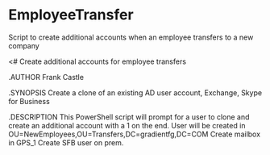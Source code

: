 # EmployeeTransfer
Script to create additional accounts when an employee transfers to a new company

<#
Create additional accounts for employee transfers

.AUTHOR
Frank Castle

.SYNOPSIS
Create a clone of an existing AD user account, Exchange, Skype for Business

.DESCRIPTION 
This PowerShell script will prompt for a user to clone and create an additional account with a 1 on the end. 
User will be created in OU=NewEmployees,OU=Transfers,DC=gradientfg,DC=COM 
Create mailbox in GPS_1
Create SFB user on prem.

